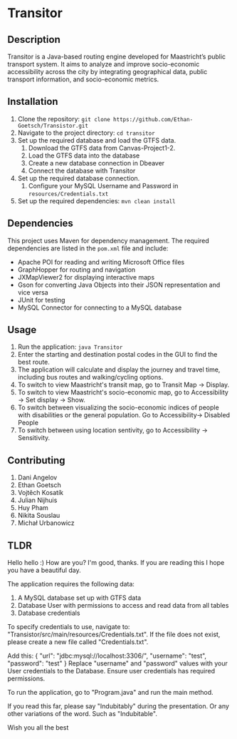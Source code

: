 # Transitor

## Description

Transitor is a Java-based routing engine developed for Maastricht’s public transport system. It aims to analyze and improve socio-economic accessibility across the city by integrating geographical data, public transport information, and socio-economic metrics.

## Installation

1. Clone the repository: `git clone https://github.com/Ethan-Goetsch/Transistor.git`
2. Navigate to the project directory: `cd transitor`
3. Set up the required database and load the GTFS data.
   1. Download the GTFS data from Canvas-Project1-2.
   2. Load the GTFS data into the database
   3. Create a new database connection in Dbeaver
   4. Connect the database with Transitor
4. Set up the required database connection.
   1. Configure your MySQL Username and Password in `resources/Credentials.txt`
5. Set up the required dependencies: `mvn clean install`

## Dependencies

This project uses Maven for dependency management. The required dependencies are listed in the `pom.xml` file and include:

- Apache POI for reading and writing Microsoft Office files
- GraphHopper for routing and navigation
- JXMapViewer2 for displaying interactive maps
- Gson for converting Java Objects into their JSON representation and vice versa
- JUnit for testing
- MySQL Connector for connecting to a MySQL database

## Usage
1. Run the application: `java Transitor`
2. Enter the starting and destination postal codes in the GUI to find the best route.
3. The application will calculate and display the journey and travel time, including bus routes and walking/cycling options.
4. To switch to view Maastricht's transit map, go to Transit Map -> Display.
5. To switch to view Maastricht's socio-economic map, go to Accessibility -> Set display -> Show.
6. To switch between visualizing the socio-economic indices of people with disabilities or the general population. Go to Accessibility-> Disabled People
7. To switch between using location sentivity, go to Accessibility -> Sensitivity.

## Contributing
1. Dani Angelov
2. Ethan Goetsch
3. Vojtěch Kosatík
4. Julian Nijhuis
5. Huy Pham
6. Nikita Souslau
7. Michał Urbanowicz

## TLDR
Hello hello :) How are you? I'm good, thanks.
If you are reading this I hope you have a beautiful day.

The application requires the following data:
1. A MySQL database set up with GTFS data
2. Database User with permissions to access and read data from all tables
3. Database credentials

To specify credentials to use, navigate to: "Transistor/src/main/resources/Credentials.txt".
If the file does not exist, please create a new file called "Credentials.txt".

Add this:
{
"url": "jdbc:mysql://localhost:3306/",
"username": "test",
"password": "test"
}
Replace "username" and "password" values with your User credentials to the Database. Ensure user credentials has required permissions.

To run the application, go to "Program.java" and run the main method.



If you read this far, please say "Indubitably" during the presentation. Or any other variations of the word.
Such as "Indubitable".

Wish you all the best